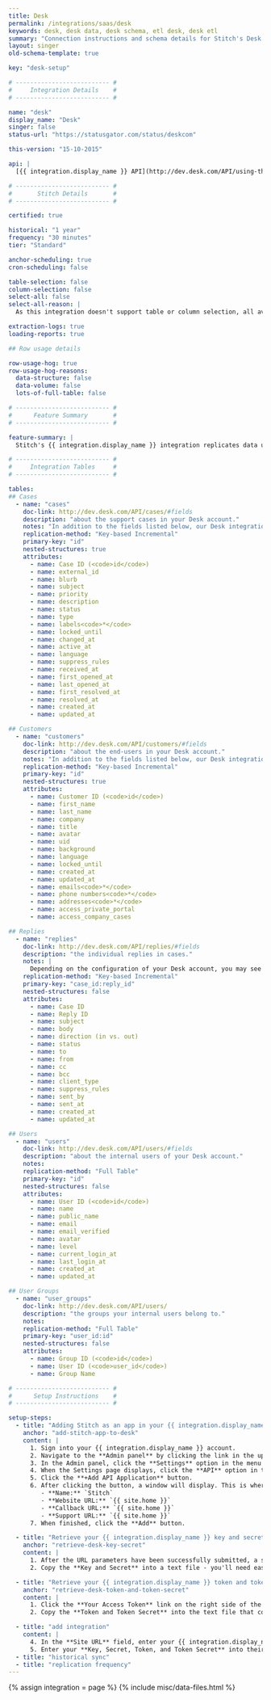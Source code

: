 ```yaml
---
title: Desk
permalink: /integrations/saas/desk
keywords: desk, desk data, desk schema, etl desk, desk etl
summary: "Connection instructions and schema details for Stitch's Desk integration."
layout: singer
old-schema-template: true

key: "desk-setup"

# -------------------------- #
#     Integration Details    #
# -------------------------- #

name: "desk"
display_name: "Desk"
singer: false
status-url: "https://statusgator.com/status/deskcom"

this-version: "15-10-2015"

api: |
  [{{ integration.display_name }} API](http://dev.desk.com/API/using-the-api/#general){:target="new"}

# -------------------------- #
#       Stitch Details       #
# -------------------------- #

certified: true

historical: "1 year"
frequency: "30 minutes"
tier: "Standard"

anchor-scheduling: true
cron-scheduling: false

table-selection: false
column-selection: false
select-all: false
select-all-reason: |
  As this integration doesn't support table or column selection, all available tables and columns are automatically replicated.

extraction-logs: true
loading-reports: true

## Row usage details

row-usage-hog: true
row-usage-hog-reasons:
  data-structure: false
  data-volume: false
  lots-of-full-table: false

# -------------------------- #
#      Feature Summary       #
# -------------------------- #

feature-summary: |
  Stitch's {{ integration.display_name }} integration replicates data using the {{ integration.api | flatify | strip }}. Refer to the [Schema](#schema) section for a list of objects available for replication.

# -------------------------- #
#     Integration Tables     #
# -------------------------- #

tables:
## Cases
  - name: "cases"
    doc-link: http://dev.desk.com/API/cases/#fields
    description: "about the support cases in your Desk account."
    notes: "In addition to the fields listed below, our Desk integration will also include any custom fields."
    replication-method: "Key-based Incremental"
    primary-key: "id"
    nested-structures: true
    attributes:
      - name: Case ID (<code>id</code>)
      - name: external_id
      - name: blurb
      - name: subject
      - name: priority
      - name: description
      - name: status
      - name: type
      - name: labels<code>*</code>
      - name: locked_until
      - name: changed_at
      - name: active_at
      - name: language
      - name: suppress_rules
      - name: received_at
      - name: first_opened_at
      - name: last_opened_at
      - name: first_resolved_at
      - name: resolved_at
      - name: created_at
      - name: updated_at

## Customers
  - name: "customers"
    doc-link: http://dev.desk.com/API/customers/#fields
    description: "about the end-users in your Desk account."
    notes: "In addition to the fields listed below, our Desk integration will also include any custom fields."
    replication-method: "Key-based Incremental"
    primary-key: "id"
    nested-structures: true
    attributes:
      - name: Customer ID (<code>id</code>)
      - name: first_name
      - name: last_name
      - name: company
      - name: title
      - name: avatar
      - name: uid
      - name: background
      - name: language
      - name: locked_until
      - name: created_at
      - name: updated_at
      - name: emails<code>*</code>
      - name: phone numbers<code>*</code>
      - name: addresses<code>*</code>
      - name: access_private_portal
      - name: access_company_cases

## Replies
  - name: "replies"
    doc-link: http://dev.desk.com/API/replies/#fields
    description: "the individual replies in cases."
    notes: |
      Depending on the configuration of your Desk account, you may see more fields in this table than what's listed here. For example: Tweet fields. 
    replication-method: "Key-based Incremental"
    primary-key: "case_id:reply_id"
    nested-structures: false
    attributes:
      - name: Case ID
      - name: Reply ID
      - name: subject
      - name: body
      - name: direction (in vs. out)
      - name: status
      - name: to
      - name: from
      - name: cc
      - name: bcc
      - name: client_type
      - name: suppress_rules
      - name: sent_by
      - name: sent_at
      - name: created_at
      - name: updated_at

## Users
  - name: "users"
    doc-link: http://dev.desk.com/API/users/#fields
    description: "about the internal users of your Desk account."
    notes: 
    replication-method: "Full Table"
    primary-key: "id"
    nested-structures: false
    attributes:
      - name: User ID (<code>id</code>)
      - name: name
      - name: public_name
      - name: email
      - name: email_verified
      - name: avatar
      - name: level
      - name: current_login_at
      - name: last_login_at
      - name: created_at
      - name: updated_at

## User Groups
  - name: "user_groups"
    doc-link: http://dev.desk.com/API/users/
    description: "the groups your internal users belong to."
    notes: 
    replication-method: "Full Table"
    primary-key: "user_id:id"
    nested-structures: false
    attributes:
      - name: Group ID (<code>id</code>)
      - name: User ID (<code>user_id</code>)
      - name: Group Name

# -------------------------- #
#      Setup Instructions    #
# -------------------------- #

setup-steps:
  - title: "Adding Stitch as an app in your {{ integration.display_name }} account"
    anchor: "add-stitch-app-to-desk"
    content: |
      1. Sign into your {{ integration.display_name }} account.
      2. Navigate to the **Admin panel** by clicking the link in the upper left section of the Agent interface.
      3. In the Admin panel, click the **Settings** option in the menu at the top of the window. 
      4. When the Settings page displays, click the **API** option in the menu that appears on the left side of the window.
      5. Click the **+Add API Application** button.
      6. After clicking the button, a window will display. This is where the initial parameters for the API application are set. Complete the fields as follows:
         - **Name:** `Stitch`
         - **Website URL:** `{{ site.home }}`
         - **Callback URL:** `{{ site.home }}`
         - **Support URL:** `{{ site.home }}`
      7. When finished, click the **Add** button.

  - title: "Retrieve your {{ integration.display_name }} key and secret"
    anchor: "retrieve-desk-key-secret"
    content: |
      1. After the URL parameters have been successfully submitted, a screen detailing the parameters, key, and secret will display.
      2. Copy the **Key and Secret** into a text file - you'll need easy access to them to complete the setup.

  - title: "Retrieve your {{ integration.display_name }} token and token secret"
    anchor: "retrieve-desk-token-and-token-secret"
    content: |
      1. Click the **Your Access Token** link on the right side of the **API Application** page. A window containing your Token and Token Secret will display.
      2. Copy the **Token and Token Secret** into the text file that contains your Key and Secret. Be careful not to mix up the Secret and Token Secret or you'll encounter errors when saving the integration in Stitch.  

  - title: "add integration"
    content: |
      4. In the **Site URL** field, enter your {{ integration.display_name }}.com website address. For example: `https://stitch.desk.com`
      5. Enter your **Key, Secret, Token, and Token Secret** into their respective fields.
  - title: "historical sync"
  - title: "replication frequency"
---
```

{% assign integration = page %}
{% include misc/data-files.html %}